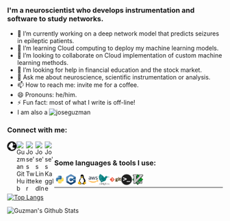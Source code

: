 ### I'm a neuroscientist who develops instrumentation and software to study networks.

<!--
**JoseGuzman/JoseGuzman** is a ✨ _special_ ✨ repository because its `README.md` (this file) appears on your GitHub profile.

Here are some ideas to get you started:
-->
- 🔭 I’m currently working on a deep network model that predicts seizures in epileptic patients.
- 🌱 I’m learning Cloud computing to deploy my machine learning models.
- 👯 I’m looking to collaborate on Cloud implementation of custom machine learning methods.
- 🤔 I’m looking for help in financial education and the stock market.
- 💬 Ask me about neuroscience, scientific instrumentation or analysis.
- 📫 How to reach me: invite me for a coffee.
- 😄 Pronouns: he/him.
- ⚡ Fun fact: most of what I write is off-line!
- I am also a ![joseguzman](https://road-to-kaggle-grandmaster.vercel.app/api/simple/joseguzman)


###  Connect with me:

[<img align="left" alt="Jose's Webpage"  width="22px" 
      src="https://raw.githubusercontent.com/iconic/open-iconic/master/svg/globe.svg" />](https://www.guzman-lab.com)
[<img align="left" alt="Guzman GitHub"  width="22px" 
      src="https://cdn.jsdelivr.net/npm/simple-icons@v3/icons/github.svg" />](https://github.com/JoseGuzman)
[<img align="left" alt="Jose's Twitter"  width="22px" 
      src="https://cdn.jsdelivr.net/npm/simple-icons@v3/icons/twitter.svg" />](https://twitter.com/GuZman_Lab)
[<img align="left" alt="Jose's LinkedIn" width="22px" 
      src="https://cdn.jsdelivr.net/npm/simple-icons@v3/icons/linkedin.svg" />](https://www.linkedin.com/in/sjmguzman/)
[<img align="left" alt="Jose's Kaggle"   width="22px" 
      src="https://cdn.jsdelivr.net/npm/simple-icons@v3/icons/kaggle.svg" />](https://www.kaggle.com/joseguzman)

<br />

  
### Some languages &  tools I use:

<img align="left" alt="Python" width="26px" 
     src="https://raw.githubusercontent.com/github/explore/80688e429a7d4ef2fca1e82350fe8e3517d3494d/topics/python/python.png" />
<img align="left" alt="C++" width="26px" 
     src="https://raw.githubusercontent.com/github/explore/80688e429a7d4ef2fca1e82350fe8e3517d3494d/topics/cpp/cpp.png" />

<img align="left" alt="Linux" width="26px" 
     src="https://raw.githubusercontent.com/github/explore/80688e429a7d4ef2fca1e82350fe8e3517d3494d/topics/linux/linux.png" />
<img align="left" alt="AWS" width="26px" 
     src="https://raw.githubusercontent.com/github/explore/80688e429a7d4ef2fca1e82350fe8e3517d3494d/topics/aws/aws.png" />
<img align="left" alt="Latex" width="26px" 
     src="https://raw.githubusercontent.com/github/explore/80688e429a7d4ef2fca1e82350fe8e3517d3494d/topics/latex/latex.png" />
<img align="left" alt="Git" width="26px" 
     src="https://raw.githubusercontent.com/github/explore/80688e429a7d4ef2fca1e82350fe8e3517d3494d/topics/git/git.png" />
<img align="left" alt="term" width="26px"
     src="https://raw.githubusercontent.com/github/explore/80688e429a7d4ef2fca1e82350fe8e3517d3494d/topics/terminal/terminal.png" />
<img align="left" alt="Vim" width="26px" 
     src="https://raw.githubusercontent.com/github/explore/80688e429a7d4ef2fca1e82350fe8e3517d3494d/topics/vim/vim.png" />

<br />
  
  ---
[![Top Langs](https://github-readme-stats.vercel.app/api/top-langs/?username=JoseGuzman&langs_count=12&count_private=true)](https://github.com/joseguzman/github-readme-stats)

<img align="left" alt="Guzman's Github Stats" 
     src="https://github-readme-stats.vercel.app/api?username=JoseGuzman&show_icons=true&hide_border=true" />
